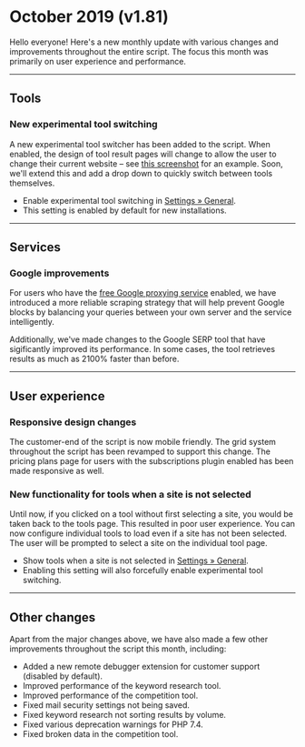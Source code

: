 # October 2019 (v1.81)

Hello everyone! Here's a new monthly update with various changes and improvements throughout the entire script.
The focus this month was primarily on user experience and performance.

---

## Tools

### New experimental tool switching

A new experimental tool switcher has been added to the script. When enabled, the design of tool result pages will
change to allow the user to change their current website – see <a href="https://i.bailey.sh/IOdIFLI.png" target="_blank">this screenshot</a> for an example.
Soon, we'll extend this and add a drop down to quickly switch between tools themselves.

- Enable experimental tool switching in [Settings &raquo; General](settings/general.php).
- This setting is enabled by default for new installations.

---

## Services

### Google improvements

For users who have the [free Google proxying service](google.php) enabled, we have introduced a more reliable scraping
strategy that will help prevent Google blocks by balancing your queries between your own server and the service
intelligently.

Additionally, we've made changes to the Google SERP tool that have sigificantly improved its performance. In some cases,
the tool retrieves results as much as 2100% faster than before.

---

## User experience

### Responsive design changes

The customer-end of the script is now mobile friendly. The grid system throughout the script has been revamped to
support this change. The pricing plans page for users with the subscriptions plugin enabled has been
made responsive as well.

### New functionality for tools when a site is not selected

Until now, if you clicked on a tool without first selecting a site, you would be taken back to the tools page.
This resulted in poor user experience. You can now configure individual tools to load even if a site has not been selected.
The user will be prompted to select a site on the individual tool page.

- Show tools when a site is not selected in <a href="settings/general.php">Settings &raquo; General</a>.
- Enabling this setting will also forcefully enable experimental tool switching.

---

## Other changes

Apart from the major changes above, we have also made a few other improvements throughout the script this month, including:

- Added a new remote debugger extension for customer support (disabled by default).
- Improved performance of the keyword research tool.
- Improved performance of the competition tool.
- Fixed mail security settings not being saved.
- Fixed keyword research not sorting results by volume.
- Fixed various deprecation warnings for PHP 7.4.
- Fixed broken data in the competition tool.
